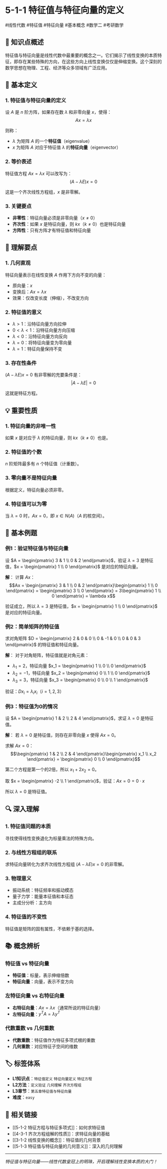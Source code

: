 # 5-1-1 特征值与特征向量的定义

#线性代数 #特征值 #特征向量 #基本概念 #数学二 #考研数学

## 📌 知识点概述

特征值与特征向量是线性代数中最重要的概念之一。它们揭示了线性变换的本质特征，即存在某些特殊的方向，在这些方向上线性变换仅仅是伸缩变换。这个深刻的数学思想在物理、工程、经济等众多领域有广泛应用。

## 📝 基本定义

### 1. 特征值与特征向量的定义

设 $A$ 是 $n$ 阶方阵，如果存在数 $\lambda$ 和非零向量 $x$，使得：
$$Ax = \lambda x$$

则称：
- $\lambda$ 为矩阵 $A$ 的一个**特征值**（eigenvalue）
- $x$ 为矩阵 $A$ 对应于特征值 $\lambda$ 的**特征向量**（eigenvector）

### 2. 等价表述

特征值方程 $Ax = \lambda x$ 可以改写为：
$$(A - \lambda E)x = 0$$

这是一个齐次线性方程组，$x$ 是非零解。

### 3. 关键要点

- **非零性**：特征向量必须是非零向量（$x \neq 0$）
- **齐次性**：如果 $x$ 是特征向量，则 $kx$（$k \neq 0$）也是特征向量
- **方阵性**：只有方阵才有特征值和特征向量

## 🎯 理解要点

### 1. 几何直观

特征向量表示在线性变换 $A$ 作用下方向不变的向量：
- 原向量：$x$
- 变换后：$Ax = \lambda x$
- 效果：仅改变长度（伸缩），不改变方向

### 2. 特征值的意义

- $\lambda > 1$：沿特征向量方向拉伸
- $0 < \lambda < 1$：沿特征向量方向压缩
- $\lambda < 0$：沿特征向量方向反向
- $\lambda = 0$：将特征向量变为零向量
- $\lambda = 1$：特征向量保持不变

### 3. 存在性条件

$(A - \lambda E)x = 0$ 有非零解的充要条件是：
$$|A - \lambda E| = 0$$

这就是特征方程。

## 💡 重要性质

### 1. 特征向量的非唯一性
如果 $x$ 是对应于 $\lambda$ 的特征向量，则 $kx$（$k \neq 0$）也是。

### 2. 特征值的个数
$n$ 阶矩阵最多有 $n$ 个特征值（计重数）。

### 3. 零向量不是特征向量
根据定义，特征向量必须非零。

### 4. 特征值可以为零
当 $\lambda = 0$ 时，$Ax = 0$，即 $x \in N(A)$（$A$ 的核空间）。

## 📐 基本例题

### 例1：验证特征值与特征向量

设 $A = \begin{pmatrix} 3 & 1 \\ 0 & 2 \end{pmatrix}$，验证 $\lambda = 3$ 是特征值，$x = \begin{pmatrix} 1 \\ 0 \end{pmatrix}$ 是对应的特征向量。

**解**：
计算 $Ax$：
$$Ax = \begin{pmatrix} 3 & 1 \\ 0 & 2 \end{pmatrix}\begin{pmatrix} 1 \\ 0 \end{pmatrix} = \begin{pmatrix} 3 \\ 0 \end{pmatrix} = 3\begin{pmatrix} 1 \\ 0 \end{pmatrix} = \lambda x$$

验证成立，所以 $\lambda = 3$ 是特征值，$x = \begin{pmatrix} 1 \\ 0 \end{pmatrix}$ 是对应的特征向量。

### 例2：简单矩阵的特征值

求对角矩阵 $D = \begin{pmatrix} 2 & 0 & 0 \\ 0 & -1 & 0 \\ 0 & 0 & 3 \end{pmatrix}$ 的特征值和特征向量。

**解**：
对于对角矩阵，特征值就是对角元素：
- $\lambda_1 = 2$，特征向量 $x_1 = \begin{pmatrix} 1 \\ 0 \\ 0 \end{pmatrix}$
- $\lambda_2 = -1$，特征向量 $x_2 = \begin{pmatrix} 0 \\ 1 \\ 0 \end{pmatrix}$
- $\lambda_3 = 3$，特征向量 $x_3 = \begin{pmatrix} 0 \\ 0 \\ 1 \end{pmatrix}$

验证：$Dx_i = \lambda_i x_i$（$i = 1, 2, 3$）

### 例3：特征值为0的情况

设 $A = \begin{pmatrix} 1 & 2 \\ 2 & 4 \end{pmatrix}$，求证 $\lambda = 0$ 是特征值。

**解**：
若 $\lambda = 0$ 是特征值，则存在非零向量 $x$ 使得 $Ax = 0$。

求解 $Ax = 0$：
$$\begin{pmatrix} 1 & 2 \\ 2 & 4 \end{pmatrix}\begin{pmatrix} x_1 \\ x_2 \end{pmatrix} = \begin{pmatrix} 0 \\ 0 \end{pmatrix}$$

第二个方程是第一个的2倍，所以 $x_1 + 2x_2 = 0$。

取 $x = \begin{pmatrix} -2 \\ 1 \end{pmatrix}$，验证：$Ax = 0 = 0 \cdot x$

所以 $\lambda = 0$ 是特征值。

## 🔍 深入理解

### 1. 特征值问题的本质
寻找使得线性变换退化为标量乘法的特殊方向。

### 2. 与线性方程组的联系
求特征向量转化为求齐次线性方程组 $(A - \lambda E)x = 0$ 的非零解。

### 3. 物理意义
- 振动系统：特征频率和振动模态
- 量子力学：能量本征值和本征态
- 主成分分析：主方向

### 4. 特征值的不变性
特征值是矩阵的固有属性，不依赖于基的选择。

## 📚 概念辨析

### 特征值 vs 特征向量
- **特征值**：标量，表示伸缩倍数
- **特征向量**：向量，表示不变方向

### 左特征向量 vs 右特征向量
- **右特征向量**：$Ax = \lambda x$（通常所说的特征向量）
- **左特征向量**：$y^TA = \lambda y^T$

### 代数重数 vs 几何重数
- **代数重数**：特征值作为特征多项式根的重数
- **几何重数**：对应特征子空间的维数

## 🏷️ 标签体系

- **L1知识点**：`特征值定义` `特征向量定义` `特征方程`
- **L2方法**：`定义验证` `几何理解` `齐次方程组`
- **L3章节**：`第五章特征值与特征向量`
- **难度**：`easy`

## 🔗 相关链接

- [[5-1-2 特征方程与特征多项式]]：如何求特征值
- [[4-3-1 齐次方程组解的性质]]：求特征向量的基础
- [[3-1-2 线性变换的概念]]：特征值的几何背景
- [[5-1-3 特征值与特征向量的几何意义]]：深入的几何理解

---

*特征值与特征向量——线性代数皇冠上的明珠，开启理解线性变换本质的大门！*